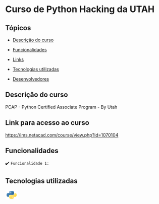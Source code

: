# Curso de Python Hacking da UTAH

## Tópicos 

- [Descrição do curso](#descrição-do-curso)

- [Funcionalidades](#funcionalidades)

- [Links](#link-para-acesso-ao-curso)

- [Tecnologias utilizadas](#tecnologias-utilizadas)

- [Desenvolvedores](#desenvolvedores)

## Descrição do curso 

PCAP - Python Certified Associate Program - By Utah

## Link para acesso ao curso
https://lms.netacad.com/course/view.php?id=1070104

## Funcionalidades

:heavy_check_mark: `Funcionalidade 1:`

## Tecnologias utilizadas
<p>
<img align="center" alt="Renato-python" height="30" width="40" src="https://raw.githubusercontent.com/devicons/devicon/master/icons/python/python-original.svg">
</p>